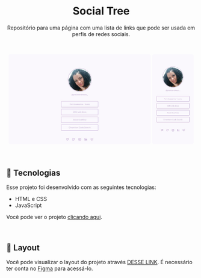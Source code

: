 <h1 align="center"> Social Tree </h1>

<p align="center">
    Repositório para uma página com uma lista de links que pode ser usada em perfis de redes sociais.
</p>

<br>

<p align="center">
  <img alt="desktop" src="./assets/img/desktop.jpeg" width="75%" style="border-radius:5px">
  <img alt="mobile" src="./assets/img/mobile.jpeg" width="21.96%" style="border-radius:5px">
</p>

<br>

## 🚀 Tecnologias

Esse projeto foi desenvolvido com as seguintes tecnologias:

- HTML e CSS
- JavaScript

 Você pode ver o projeto [clicando aqui](https://paulaandrezza.github.io/Social-Tree/).

<br>

## 🔖 Layout

Você pode visualizar o layout do projeto através [DESSE LINK]("https://www.figma.com/file/yi1ycIyAW8QiGiX9bMFHkU/DD-%2F-Social-links/duplicate"). É necessário ter conta no [Figma](https://figma.com) para acessá-lo.